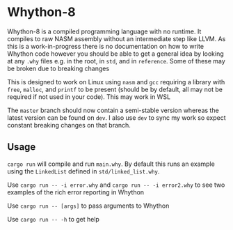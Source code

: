 # Whython-8

Whython-8 is a compiled programming language with no runtime. It compiles to raw NASM 
assembly without an intermediate step like LLVM. As this is a work-in-progress there
is no documentation on how to write Whython code however you should be able to get a
general idea by looking at any `.why` files e.g. in the root, in `std`, and in `reference`.
Some of these may be broken due to breaking changes

This is designed to work on Linux using `nasm` and `gcc` requiring a library
with `free`, `malloc`, and `printf` to be present (should be by default, 
all may not be required if not used in your code). This may work in WSL

The `master` branch should now contain a semi-stable version whereas
the latest version can be found on `dev`. I also use `dev` to sync
my work so expect constant breaking changes on that branch.

## Usage

`cargo run` will compile and run `main.why`. By default this runs an example
using the `LinkedList` defined in `std/linked_list.why`.

Use `cargo run -- -i error.why` and `cargo run -- -i error2.why` to see
two examples of the rich error reporting in Whython

Use `cargo run -- [args]` to pass arguments to Whython

Use `cargo run -- -h` to get help
